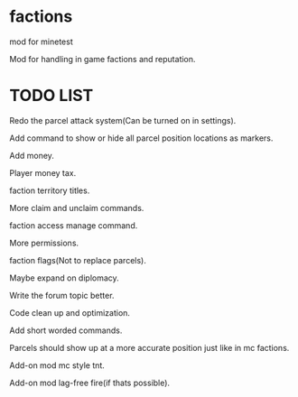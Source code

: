 # factions
mod for minetest

Mod for handling in game factions and reputation.

# TODO LIST

Redo the parcel attack system(Can be turned on in settings).

Add command to show or hide all parcel position locations as markers.

Add money.

Player money tax.

faction territory titles.

More claim and unclaim commands.

faction access manage command.

More permissions.

faction flags(Not to replace parcels).

Maybe expand on diplomacy.

Write the forum topic better.

Code clean up and optimization.

Add short worded commands.

Parcels should show up at a more accurate position just like in mc factions.

Add-on mod mc style tnt.

Add-on mod lag-free fire(if thats possible).